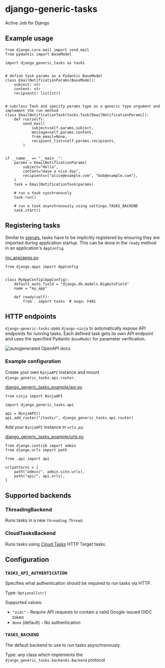 # django-generic-tasks

Active Job for Django

## Example usage

```
from django.core.mail import send_mail
from pydantic import BaseModel

import django_generic_tasks as tasks


# define task params as a Pydantic BaseModel
class EmailNotificationParams(BaseModel):
    subject: str
    content: str
    recipients: list[str]


# subclass Task and specify params type as a generic type argument and implement the run method
class EmailNotificationTask(tasks.Task[EmailNotificationParams]):
    def run(self):
        send_mail(
            subject=self.params.subject,
            message=self.params.content,
            from_email=None,
            recipient_list=self.params.recipients,
        )


if __name__ == "__main__":
    params = EmailNotificationParams(
        subject="Hello",
        content="Have a nice day",
        recipients=["alice@example.com", "bob@example.com"],
    )
    task = EmailNotificationTask(params)

    # run a task synchronously
    task.run()

    # run a task asynchronously using settings.TASKS_BACKEND
    task.start()
```

## Registering tasks

Similar to [signals](https://docs.djangoproject.com/en/4.0/topics/signals/#connecting-receiver-functions-1), tasks have
to be implicitly registered by ensuring they are imported during application startup. This can be done in the `ready`
method in an application's `AppConfig`.

[my_app/apps.py](django_generic_tasks_example/my_app/apps.py)

```
from django.apps import AppConfig


class MyAppConfig(AppConfig):
    default_auto_field = "django.db.models.BigAutoField"
    name = "my_app"

    def ready(self):
        from . import tasks  # noqa: F401
```

## HTTP endpoints

`django-generic-tasks` uses `django-ninja` to automatically expose API endpoints for running tasks. Each defined task
gets its own API
endpoint and uses the specified Pydantic `BaseModel` for parameter verification.

![autogenerated OpenAPI docs](https://user-images.githubusercontent.com/11734309/165979039-df4d2bfe-4c38-4798-af2e-fd0792303608.png)

### Example configuration

Create your own `NinjaAPI` instance and mount `django_generic_tasks.api.router`.

[django_generic_tasks_example/api.py](django_generic_tasks_example/django_generic_tasks_example/api.py)

```
from ninja import NinjaAPI

import django_generic_tasks.api

api = NinjaAPI()
api.add_router("/tasks/", django_generic_tasks.api.router)
```

Add your `NinjaAPI` instance in `urls.py`:

[django_generic_tasks_example/urls.py](django_generic_tasks_example/django_generic_tasks_example/urls.py)

```
from django.contrib import admin
from django.urls import path

from .api import api

urlpatterns = [
    path("admin/", admin.site.urls),
    path("api/", api.urls),
]
```

## Supported backends

### ThreadingBackend

Runs tasks in a new `threading.Thread`.

### CloudTasksBackend

Runs tasks using [Cloud Tasks](https://cloud.google.com/tasks) HTTP Target tasks.

## Configuration

### `TASKS_API_AUTHENTICATION`

Specifies what authentication should be required to run tasks via HTTP.

Type: `Optional[str]`

Supported values:

* `"oidc"` - Require API requests to contain a valid Google-issued OIDC token
* `None` (default) - No authentication

### `TASKS_BACKEND`

The default backend to use to run tasks asynchronously.

Type: any class which implements the `django_generic_tasks.backends.Backend` protocol

